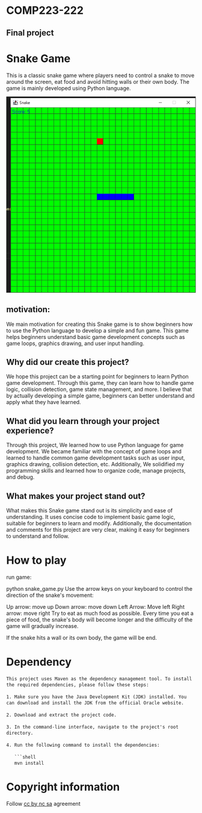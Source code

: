 # COMP223-222
## Final project

# **Snake Game**
This is a classic snake game where players need to control a snake to move around the screen, eat food and avoid hitting walls or their own body. The game is mainly developed using Python language.

![SKSC](snsc1.png)

## __motivation:__
We main motivation for creating this Snake game is to show beginners how to use the Python language to develop a simple and fun game. This game helps beginners understand basic game development concepts such as game loops, graphics drawing, and user input handling.

## __Why did our create this project?__
We hope this project can be a starting point for beginners to learn Python game development. Through this game, they can learn how to handle game logic, collision detection, game state management, and more. I believe that by actually developing a simple game, beginners can better understand and apply what they have learned.

## __What did you learn through your project experience?__
Through this project, We learned how to use Python language for game development. We became familiar with the concept of game loops and learned to handle common game development tasks such as user input, graphics drawing, collision detection, etc. Additionally, We solidified my programming skills and learned how to organize code, manage projects, and debug.

## __What makes your project stand out?__
What makes this Snake game stand out is its simplicity and ease of understanding. It uses concise code to implement basic game logic, suitable for beginners to learn and modify. Additionally, the documentation and comments for this project are very clear, making it easy for beginners to understand and follow.

# **__How to play__**
run game:

python snake_game.py
Use the arrow keys on your keyboard to control the direction of the snake's movement:

Up arrow: move up
Down arrow: move down
Left Arrow: Move left
Right arrow: move right
Try to eat as much food as possible. Every time you eat a piece of food, the snake's body will become longer and the difficulty of the game will gradually increase.

If the snake hits a wall or its own body, the game will be end.

# **Dependency**

```
This project uses Maven as the dependency management tool. To install the required dependencies, please follow these steps:

1. Make sure you have the Java Development Kit (JDK) installed. You can download and install the JDK from the official Oracle website.

2. Download and extract the project code.

3. In the command-line interface, navigate to the project's root directory.

4. Run the following command to install the dependencies:

   ```shell
   mvn install
```

# **Copyright information**
Follow [cc by nc sa](https://creativecommons.org/licenses/by-nc-sa/2.0/) agreement
